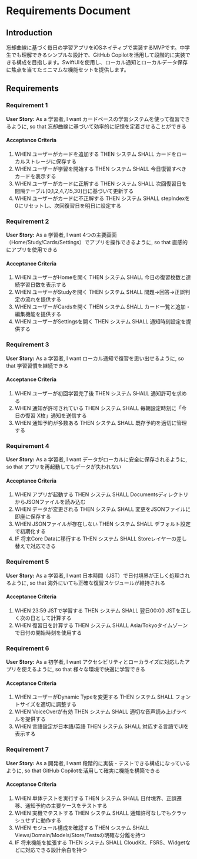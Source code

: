 # Requirements Document

## Introduction

忘却曲線に基づく毎日の学習アプリをiOSネイティブで実装するMVPです。中学生でも理解できるシンプルな設計で、GitHub Copilotを活用して段階的に実装できる構成を目指します。SwiftUIを使用し、ローカル通知とローカルデータ保存に焦点を当てたミニマムな機能セットを提供します。

## Requirements

### Requirement 1

**User Story:** As a 学習者, I want カードベースの学習システムを使って復習できるように, so that 忘却曲線に基づいて効率的に記憶を定着させることができる

#### Acceptance Criteria

1. WHEN ユーザーがカードを追加する THEN システム SHALL カードをローカルストレージに保存する
2. WHEN ユーザーが学習を開始する THEN システム SHALL 今日復習すべきカードを表示する
3. WHEN ユーザーがカードに正解する THEN システム SHALL 次回復習日を間隔テーブル[0,1,2,4,7,15,30]日に基づいて更新する
4. WHEN ユーザーがカードに不正解する THEN システム SHALL stepIndexを0にリセットし、次回復習日を明日に設定する

### Requirement 2

**User Story:** As a 学習者, I want 4つの主要画面（Home/Study/Cards/Settings）でアプリを操作できるように, so that 直感的にアプリを使用できる

#### Acceptance Criteria

1. WHEN ユーザーがHomeを開く THEN システム SHALL 今日の復習枚数と連続学習日数を表示する
2. WHEN ユーザーがStudyを開く THEN システム SHALL 問題→回答→正誤判定の流れを提供する
3. WHEN ユーザーがCardsを開く THEN システム SHALL カード一覧と追加・編集機能を提供する
4. WHEN ユーザーがSettingsを開く THEN システム SHALL 通知時刻設定を提供する

### Requirement 3

**User Story:** As a 学習者, I want ローカル通知で復習を思い出せるように, so that 学習習慣を継続できる

#### Acceptance Criteria

1. WHEN ユーザーが初回学習完了後 THEN システム SHALL 通知許可を求める
2. WHEN 通知が許可されている THEN システム SHALL 毎朝設定時刻に「今日の復習 X枚」通知を送信する
3. WHEN 通知予約が多数ある THEN システム SHALL 既存予約を適切に管理する

### Requirement 4

**User Story:** As a 学習者, I want データがローカルに安全に保存されるように, so that アプリを再起動してもデータが失われない

#### Acceptance Criteria

1. WHEN アプリが起動する THEN システム SHALL DocumentsディレクトリからJSONファイルを読み込む
2. WHEN データが変更される THEN システム SHALL 変更をJSONファイルに即座に保存する
3. WHEN JSONファイルが存在しない THEN システム SHALL デフォルト設定で初期化する
4. IF 将来Core Dataに移行する THEN システム SHALL Storeレイヤーの差し替えで対応できる

### Requirement 5

**User Story:** As a 学習者, I want 日本時間（JST）で日付境界が正しく処理されるように, so that 海外にいても正確な復習スケジュールが維持される

#### Acceptance Criteria

1. WHEN 23:59 JSTで学習する THEN システム SHALL 翌日00:00 JSTを正しく次の日として計算する
2. WHEN 復習日を計算する THEN システム SHALL Asia/Tokyoタイムゾーンで日付の開始時刻を使用する


### Requirement 6

**User Story:** As a 初学者, I want アクセシビリティとローカライズに対応したアプリを使えるように, so that 様々な環境で快適に学習できる

#### Acceptance Criteria

1. WHEN ユーザーがDynamic Typeを変更する THEN システム SHALL フォントサイズを適切に調整する
2. WHEN VoiceOverが有効 THEN システム SHALL 適切な音声読み上げラベルを提供する
3. WHEN 言語設定が日本語/英語 THEN システム SHALL 対応する言語でUIを表示する

### Requirement 7

**User Story:** As a 開発者, I want 段階的に実装・テストできる構成になっているように, so that GitHub Copilotを活用して確実に機能を構築できる

#### Acceptance Criteria

1. WHEN 単体テストを実行する THEN システム SHALL 日付境界、正誤遷移、通知予約の主要ケースをテストする
2. WHEN 実機でテストする THEN システム SHALL 通知許可なしでもクラッシュせずに動作する
3. WHEN モジュール構成を確認する THEN システム SHALL Views/Domain/Models/Store/Testsの明確な分離を持つ
4. IF 将来機能を拡張する THEN システム SHALL CloudKit、FSRS、Widgetなどに対応できる設計余白を持つ